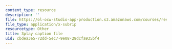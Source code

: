 ```yaml
---
content_type: resource
description: ''
file: https://ol-ocw-studio-app-production.s3.amazonaws.com/courses/res-15-003-shaping-the-future-of-work-15-662x-spring-2016/cbdea3e572dd5ec79e0828dcfa935bf4_yBvKhgnYLM4.srt
file_type: application/x-subrip
resourcetype: Other
title: 3play caption file
uid: cbdea3e5-72dd-5ec7-9e08-28dcfa935bf4
---
```

